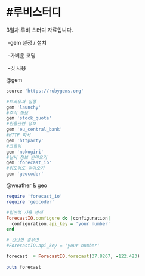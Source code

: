 # #루비스터디

3일차 루비 스터디 자료입니다.

​	-gem 설정 / 설치

​	-가벼운 코딩

​	-깃 사용

@gem

```ruby
source 'https://rubygems.org'

#브라우저 실행
gem 'launchy'
#주식 정보
gem 'stock_quote'
#환율관련 정보
gem 'eu_central_bank'
#HTTP 파서
gem 'httparty'
#크롤링
gem 'nokogiri'
#날씨 정보 받아오기
gem 'forecast_io'
#위도경도 받아오기
gem 'geocoder'
```

@weather & geo

```ruby
require 'forecast_io'
require 'geocoder'

#일반적 사용 방식
ForecastIO.configure do |configuration|
  configuration.api_key = 'your number'
end

# 간단한 경우만
#ForecastIO.api_key = 'your number'

forecast  = ForecastIO.forecast(37.8267, -122.423)

puts forecast
```

